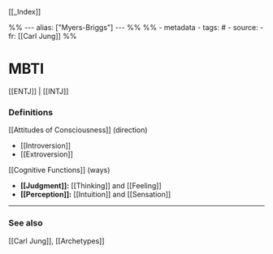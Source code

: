 
[[_Index]]

%% ---
alias: ["Myers-Briggs"]
--- %%
%% - metadata
	- tags: #
	- source: 
	- fr: [[Carl Jung]]
%%

# MBTI

[[ENTJ]] | [[INTJ]]

### Definitions
[[Attitudes of Consciousness]] (direction)
- [[Introversion]]
- [[Extroversion]]

[[Cognitive Functions]] (ways)
- **[[Judgment]]:** [[Thinking]] and [[Feeling]]
- **[[Perception]]:** [[Intuition]] and [[Sensation]]


-------------
### See also
[[Carl Jung]], [[Archetypes]]

